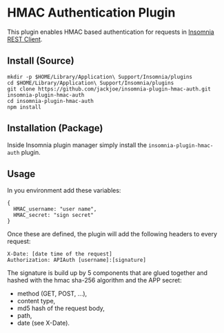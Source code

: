 # HMAC Authentication Plugin

This plugin enables HMAC based authentication for requests in [Insomnia REST Client](https://insomnia.rest/).

## Install (Source)

```
mkdir -p $HOME/Library/Application\ Support/Insomnia/plugins
cd $HOME/Library/Application\ Support/Insomnia/plugins
git clone https://github.com/jackjoe/insomnia-plugin-hmac-auth.git insomnia-plugin-hmac-auth
cd insomnia-plugin-hmac-auth
npm install
```

## Installation (Package)

Inside Insomnia plugin manager simply install the `insomnia-plugin-hmac-auth` plugin.

## Usage

In you environment add these variables:

```
{
  HMAC_username: "user name",
  HMAC_secret: "sign secret"
}
```

Once these are defined, the plugin will add the following headers to every request:

```
X-Date: [date time of the request]
Authorization: APIAuth [username]:[signature]
```

The signature is build up by 5 components that are glued together and hashed with the hmac sha-256 algorithm and the APP secret:

* method (GET, POST, ...),
* content type,
* md5 hash of the request body,
* path,
* date (see X-Date).
